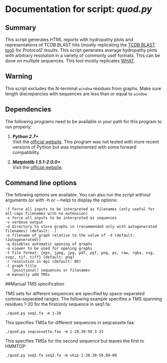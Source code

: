 <!--General layout and various text copied from https://github.com/SaierLaboratory/TCDBtools/blob/master/manuals/famXpander.md-->

# Documentation for script: _quod.py_

## Summary
This script generates HTML reports with hydropathy plots and representations of TCDB BLAST hits (mostly replicating the [TCDB BLAST tool](http://www.tcdb.org/progs/blast.php)) for _Protocol2_ results. 
This script generates average hydropathy plots with arbitrary resolution in a variety of commonly usef formats. 
This can be done on multiple sequences.
This tool mostly replicates [WHAT](http://biotools.tcdb.org/barwhat2.html).

## Warning
This script excludes the N-terminal `window` residues from graphs. Make sure length discrepancies with sequences are less than or equal to `window`

## Dependencies
The following programs need to be available in your path for this program to run properly:

1. **_Python 2.7+_**  
Visit the [official website](https://www.python.org/). 
This program was not tested with more recent versions of Python but was implemented with some forward compatibility.

2. **_Matplotlib 1.5.1-2.0.0+_**  
Visit the [official website](https://matplotlib.org/).

## Command line options
The following options are available. 
You can also run the script without arguments (or with -h or --help) to display the options:

    -f force all inputs to be interpreted as filenames (only useful for all-caps filenames with no extension)
    -s force all inputs to be interpreted as sequences
    -v verbose output
    -d directory to store graphs in (recommended only with autogenerated filenames) (default: .)
    -o filename of graph relative to the value of -d (default: (autogenerated))
    -q disables automatic opening of graphs
    -a viewer to be used for opening graphs
    -t file format: {eps, jpeg, jpg, pdf, pgf, png, ps, raw, rgba, svg, svgz, tif, tiff} (default: png)
    -r resolution in dpi (default: 80)
    -l graph title
       (positional) sequences or filenames
    -m manually add TMSs

##Manual TMS specification

TMS sets for different sequences are specified by space-separated comma-separated ranges. The following example specifies a TMS spanning residues 1-20 for the first/only sequence in seq1.fa:

```
./quod.py seq1.fa -m 1-20
```

This specifies TMSs for different sequences in seqcassete.faa:

```
./quod.py seqcassette.faa -m 1-20,30-50 3-23
```

This specifies TMSs for the second sequence but leaves the first to HMMTOP:

```
./quod.py seq1.fa seq2.fa -m skip 1-20,30-50,60-80
```
